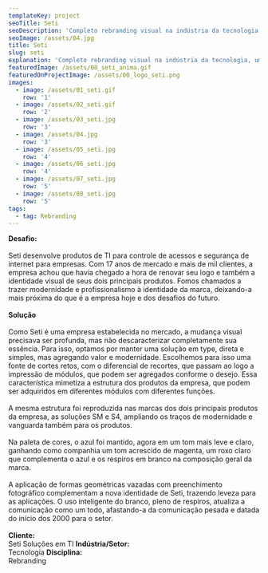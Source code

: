```yaml
---
templateKey: project
seoTitle: Seti
seoDescription: 'Completo rebranding visual na indústria da tecnologia, um bit por vez.'
seoImage: /assets/04.jpg
title: Seti
slug: seti
explanation: 'Completo rebranding visual na indústria da tecnologia, um bit por vez.'
featuredImage: /assets/08_seti_anima.gif
featuredOnProjectImage: /assets/00_logo_seti.png
images:
  - image: /assets/01_seti.gif
    row: '1'
  - image: /assets/02_seti.gif
    row: '2'
  - image: /assets/03_seti.jpg
    row: '3'
  - image: /assets/04.jpg
    row: '3'
  - image: /assets/05_seti.jpg
    row: '4'
  - image: /assets/06_seti.jpg
    row: '4'
  - image: /assets/07_seti.jpg
    row: '5'
  - image: /assets/08_seti.jpg
    row: '5'
tags:
  - tag: Rebranding
---
```

**Desafio:** 
<br><br>
Seti desenvolve produtos de TI para controle de acessos e segurança de internet para empresas. Com 17 anos de mercado e mais de mil clientes, a empresa achou que havia chegado a hora de renovar seu logo e também a identidade visual de seus dois principais produtos. Fomos chamados a trazer modernidade e profissionalismo à identidade da marca, deixando-a mais próxima do que é a empresa hoje e dos desafios do futuro.
<br><br>
**Solução**
<br><br>
Como Seti é uma empresa estabelecida no mercado, a mudança visual precisava ser profunda, mas não descaracterizar completamente sua essência. Para isso, optamos por manter uma solução em type, direta e simples, mas agregando valor e modernidade. Escolhemos para isso uma fonte de cortes retos, com o diferencial de recortes, que passam ao logo a impressão de módulos, que podem ser agregados conforme o desejo. Essa característica mimetiza a estrutura dos produtos da empresa, que podem ser adquiridos em diferentes módulos com diferentes funções.
<br><br>
A mesma estrutura foi reproduzida nas marcas dos dois principais produtos da empresa, as soluções SM e S4, ampliando os traços de modernidade e vanguarda também para os produtos.
<br><br>
Na paleta de cores, o azul foi mantido, agora em um tom mais leve e claro, ganhando como companhia um tom acrescido de magenta, um roxo claro que complementa o azul e os respiros em branco na composição geral da marca.
<br><br>
A aplicação de formas geométricas vazadas com preenchimento fotográfico complementam a nova identidade de Seti, trazendo leveza para as aplicações. O uso inteligente do branco, pleno de respiros, atualiza a comunicação como um todo, afastando-a da comunicação pesada e datada do início dos 2000 para o setor.
<br><br>
**Cliente:** 
<br>
Seti Soluções em TI
**Indústria/Setor:** 
<br>
Tecnologia
**Disciplina:** 
<br>
Rebranding
<br><br><br><br>
